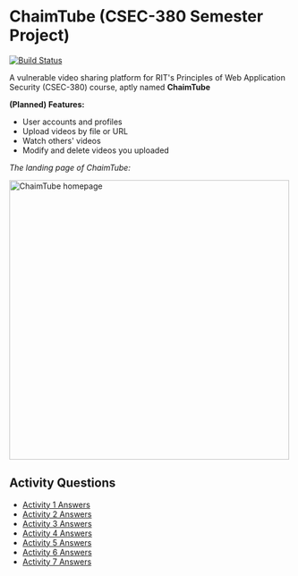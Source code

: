 # ChaimTube (CSEC-380 Semester Project)
[![Build Status](https://travis-ci.org/wwt9829/CSEC-380-Project.svg?branch=master)](https://travis-ci.org/wwt9829/CSEC-380-Project)

A vulnerable video sharing platform for RIT's Principles of Web Application Security (CSEC-380) course, aptly named **ChaimTube**

**(Planned) Features:**
* User accounts and profiles
* Upload videos by file or URL
* Watch others' videos
* Modify and delete videos you uploaded

*The landing page of ChaimTube:*

<img src="https://raw.githubusercontent.com/wwt9829/CSEC-380-Project/master/documentation/homepage.png" alt="ChaimTube homepage" width="500"/>

## Activity Questions
* [Activity 1 Answers](https://github.com/wwt9829/CSEC-380-Project/wiki/Activity-1-Questions)
* [Activity 2 Answers](https://github.com/wwt9829/CSEC-380-Project/wiki/Activity-2-Questions)
* [Activity 3 Answers](https://github.com/wwt9829/CSEC-380-Project/wiki/Activity-3-Questions)
* [Activity 4 Answers](https://github.com/wwt9829/CSEC-380-Project/wiki/Activity-4-Questions)
* [Activity 5 Answers](https://github.com/wwt9829/CSEC-380-Project/wiki/Activity-5-Questions)
* [Activity 6 Answers](https://github.com/wwt9829/CSEC-380-Project/wiki/Activity-6-Questions)
* [Activity 7 Answers](https://github.com/wwt9829/CSEC-380-Project/wiki/Activity-7-Questions)
